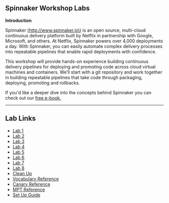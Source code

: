 ## Spinnaker Workshop Labs

**Introduction**

Spinnaker [\(http://www.spinnaker.io\)](https://qconsf.com/sf2017/workshop/%28http://www.spinnaker.io%29) is an open source, multi-cloud continuous delivery platform built by Netflix in partnership with Google, Microsoft, and others. At Netflix, Spinnaker powers over 4,000 deployments a day. With Spinnaker, you can easily automate complex delivery processes into repeatable pipelines that enable rapid deployments with confidence.

This workshop will provide hands-on experience building continuous delivery pipelines for deploying and promoting code across cloud virtual machines and containers. We’ll start with a git repository and work together in building repeatable pipelines that take code through packaging, deploying, promoting and rollbacks.

If you'd like a deeper dive into the concepts behind Spinnaker you can check out our [free e-book. ](https://www.spinnaker.io/ebook)

---
## Lab Links

* [Lab 1](/lab-1.md)
* [Lab 2](/lab-2.md)
* [Lab 3](/lab-3.md)
* [Lab 4](/lab-4.md)
* [Lab 5](/lab-5.md)
* [Lab 6](/lab-6.md)
* [Lab 7](/lab-7.md)
* [Lab 8](/lab-8.md)
* [Clean Up](/clean-up.md)
* [Vocabulary Reference](/vocab-reference.md)
* [Canary Reference](/canary-reference.md)
* [MPT Reference](/mpt-reference.md)
* [Set Up Guide](/infra-setup.md)
